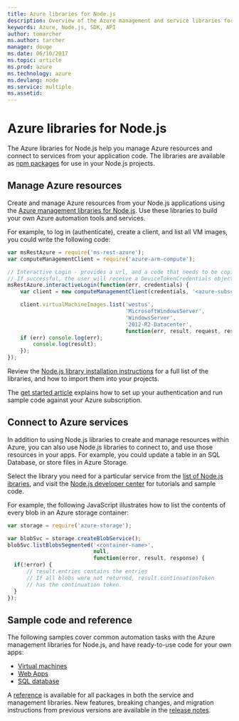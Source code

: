 ```yaml
---
title: Azure libraries for Node.js
description: Overview of the Azure management and service libraries for Node.js
keywords: Azure, Node.js, SDK, API
author: tomarcher
ms.author: tarcher
manager: douge
ms.date: 06/10/2017
ms.topic: article
ms.prod: azure
ms.technology: azure
ms.devlang: node
ms.service: multiple
ms.assetid: 
---
```


# Azure libraries for Node.js

The Azure libraries for Node.js help you manage Azure resources and connect to services from your application code. The libraries are available as [npm packages](node-sdk-azure-install.md) for use in your Node.js projects. 

## Manage Azure resources

Create and manage Azure resources from your Node.js applications using the [Azure management libraries for Node.js](node-sdk-azure-get-started.md). Use these libraries to build your own Azure automation tools and services. 

For example, to log in (authenticate), create a client, and list all VM images, you could write the following code:

```javascript
var msRestAzure = require('ms-rest-azure');
var computeManagementClient = require('azure-arm-compute');

// Interactive Login - provides a url, and a code that needs to be copied and pasted in a browser.  
// If successful, the user will receive a DeviceTokenCredentials object. 
msRestAzure.interactiveLogin(function(err, credentials) {
	var client = new computeManagementClient(credentials, '<azure-subscription-id>');

	client.virtualMachineImages.list('westus', 
                                     'MicrosoftWindowsServer', 
                                     'WindowsServer', 
                                     '2012-R2-Datacenter', 
                                     function(err, result, request, response) {
	if (err) console.log(err);
		console.log(result);
	});
});
```

Review the [Node.js library installation instructions](node-sdk-azure-install.md) for a full list of the libraries, and how to import them into your projects. 

The [get started article](node-sdk-azure-get-started.md) explains how to set up your authentication and run sample code against your Azure subscription. 

## Connect to Azure services

In addition to using Node.js libraries to create and manage resources within Azure, you can also use Node.js libraries to connect to, and use those resources in your apps. For example, you could update a table in an SQL Database, or store files in Azure Storage. 

Select the library you need for a particular service from the [list of Node.js ibraries](node-sdk-azure-install.md), and visit the [Node.js developer center](https://azure.microsoft.com/develop/nodejs/) for tutorials and sample code.

For example, the following JavaScript illustrates how to list the contents of every blob in an Azure storage container:

```javascript
var storage = require('azure-storage');

var blobSvc = storage.createBlobService();
blobSvc.listBlobsSegmented('<container-name>', 
                           null, 
                           function(error, result, response) {
  if(!error) { 
      // result.entries contains the entries
      // If all blobs were not returned, result.continuationToken 
      // has the continuation token.
  }
});
```

## Sample code and reference

The following samples cover common automation tasks with the Azure management libraries for Node.js, and have ready-to-use code for your own apps:

- [Virtual machines](node-sdk-azure-virtual-machine-samples.md)
- [Web Apps](node-sdk-azure-web-apps-samples.md)
- [SQL database](node-sdk-azure-sql-database-samples.md)

A [reference](https://docs.microsoft.com/node/api) is available for all packages in both the service and management libraries. New features, breaking changes, and migration instructions from previous versions are available in the [release notes](node-sdk-azure-release-notes.md).